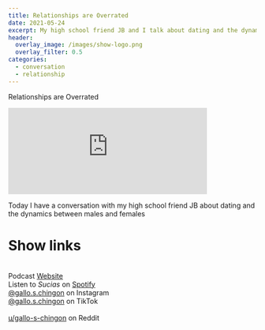 ```yaml
---
title: Relationships are Overrated
date: 2021-05-24
excerpt: My high school friend JB and I talk about dating and the dynamics between males and females
header:
  overlay_image: /images/show-logo.png
  overlay_filter: 0.5
categories:
  - conversation
  - relationship
---
```


Relationships are Overrated

<iframe src="https://open.spotify.com/embed-podcast/episode/6p6ofCgvcRURQHbSISyJPw" width="80%" height="175" frameborder="0" allowtransparency="true" allow="encrypted-media"></iframe>

Today I have a conversation with my high school friend JB about dating and the dynamics between males and females

# Show links

<br> Podcast [Website](https://sucias.xyz)  <a href='https://sucias.xyz'><i class='fas fa-link'></i></a>
<br> Listen to *Sucias* on [Spotify](https://open.spotify.com/show/3XjoipCU3QzeIaQAAQpBdW)  <a href='https://open.spotify.com/show/3XjoipCU3QzeIaQAAQpBdW'><i class='fab fa-spotify'></i></a>
<br> [@gallo.s.chingon](https://instagram.com/gallo.s.chingon) on Instagram  <a href='https://www.instagram.com/gallo.s.chingon'><i class='fa-brands fa-instagram-square'></i></a>
<br> [@gallo.s.chingon](https://www.tiktok.com/@gallo.s.chingon) on TikTok <a href='https://www.tiktok.com/@gallo.s.chingon'><i class='fa-brands fa-tiktok'></i><br>
<br> [u/gallo-s-chingon](https://reddit.com/u/gallo-s-chingon/submitted) on Reddit <a href='https://reddit.com/u/gallo-s-chingon/submitted'><i class='fab fa-reddit'></i></a>
